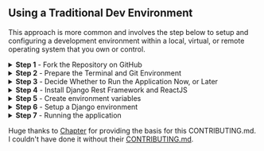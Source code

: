 ## Using a Traditional Dev Environment

This approach is more common and involves the step below to setup and configuring a development environment within a local, virtual, or remote operating system that you own or control.

<details><summary><b>Step 1</b> - Fork the Repository on GitHub</summary>

['Forking'](https://help.github.com/articles/about-forks/) is a step where you get your own copy of the **Chef's Notebook** repository (a.k.a repo) on GitHub.

This is essential as it allows you to work on your own copy of **Chef's Notebook**. It allows you to request changes to be pulled into the **Chef's Notebook** repository from your fork via a pull request.

Follow these steps to fork the repository:
1. Go to the [Chef's Notebook repository on GitHub](https://github.com/ramonaspence/chefs-notebook).
2. Click the "Fork" Button in the upper right-hand corner of the interface [Need help?](https://help.github.com/articles/fork-a-repo/).
3. After the repository has been forked, you will be taken to your copy of the **Chef's Notebook** repository at `https://github.com/YOUR_USER_NAME/chefs-notebook`.

</details>

<details><summary><b>Step 2</b> - Prepare the Terminal and Git Environment</summary>

**Prerequisite**:  All `commands` will be run within a terminal's command line / shell on your development device. Options vary by operating system.

* Linux - the pre-installed terminal, usually running a _bash_ or _sh_ shell, should work in its default "out of the box" configuration.
* Mac - the pre-installed _Terminal_ in MacOS, usually running a zsh shell, should work in its default "out of the box" configuration.
* Windows - options for running a Linux terminal and shell within Windows include:
    * [Windows Subsystem Linux with Linux (WSL)](https://docs.microsoft.com/en-us/windows/wsl/install-win10#manual-installation-steps) with a Linux distribution, such as [_Ubuntu 20.04 for Windows_](https://ubuntu.com/tutorials/ubuntu-on-windows) or [other supported Linux distributions](https://docs.microsoft.com/en-us/windows/wsl/install-win10#step-6---install-your-linux-distribution-of-choice).
        > Note: [Windows Terminal](https://www.microsoft.com/en-us/p/windows-terminal/) is an **optional** terminal interface tool. It can only open a Linux shell if WSL and a Linux distro already exist.
    * _Git Bash_ - this terminal shell emulates Linux and is included in _Git for Windows_. It works, but is more likely to have permission errors or minor inconsistencies.

**Prerequisites**: [Git](https://git-scm.com/downloads) must exist (run ``git --version`` to check) within your development terminal / shell.

1. Decide if you will [authenticate to GitHub using SSH or HTTPS](https://docs.github.com/en/github/authenticating-to-github/about-authentication-to-github#authenticating-with-the-command-line).
    * SSH - uses SSH key authentication instead of a username and password.
    * HTTPS - uses a GitHub username and [personal access token (PAT)](https://docs.github.com/en/github/authenticating-to-github/creating-a-personal-access-token).  For security, use a PAT instead of a GitHub password.

2. Change directories (`cd`) to wherever you want the **Chef's Notebook** project to be downloaded by Git.
    > Note: Windows using WSL + a Linux distro maintains its own file system. Use a sub-directory within the Linux /home/username/ filesystem path. The alternative, using a directory within _C:\_ or _/mnt/c_, will cause everything to run very slowly.

3. [Clone](https://docs.github.com/en/github/getting-started-with-github/about-remote-repositories) your GitHub fork of **Chef's Notebook** using the SSH or HTTP method you selected above. Replace _YOUR_USER_NAME_ with your GitHub username.

    * [SSH method](https://docs.github.com/en/github/getting-started-with-github/about-remote-repositories#cloning-with-ssh-urls) - `git clone git@github.com:YOUR_USER_NAME/chefs-notebook.git`
    * [HTTPS method](https://docs.github.com/en/github/getting-started-with-github/about-remote-repositories#cloning-with-https-urls) - `git clone https://github.com/YOUR_USER_NAME/chefs-notebook.git`
 
     This command will download the entire Git repository fork into a sub-directory named _chefs-notebook_ inside of the current directory. Your forked repository of code will be referred to as the _origin_ . 

4. Configure the [**Chef's Notebook**](https://github.com/ramonaspence/chefs-notebook) repository as the _upstream_. Doing this allows you to regularly synchronize code changes from the _upstream_ to your _origin_ fork.

    ```sh
    cd chefs-notebook
    git remote add upstream https://github.com/ramonaspence/chefs-notebook.git
    ```

5. Ensure the _origin_ and _upstream_ configuration is correct:

    ```sh
    git remote -v
    ```

    The output should look something like below:

        origin    https://github.com/YOUR_USER_NAME/chefs-notebook.git (fetch)
        origin    https://github.com/YOUR_USER_NAME/chefs-notebook.git (push)
        upstream    https://github.com/freeCodeCamp/chefs-notebook.git (fetch)
        upstream    https://github.com/freeCodeCamp/chefs-notebook.git (push)

</details>

<details><summary><b>Step 3</b> - Decide Whether to Run the Application Now, or Later</summary>

It's possible to contribute simple changes, like to README.md, without running the application. However, for many situations you will need to get the application running to view pages, see your code in action, and test changes.  

If you want to proceed immediately with running the client, database, and server, then continue onto the steps below.
</details>

<details><summary><b>Step 4</b> - Install Django Rest Framework and ReactJS</summary>

Since Django is a Python framework, you will need Python installed on your machine. If you don't already have Python installed, download the latest version at https://www.python.org/downloads/.
Then verify the installation by typing and entering `python` in your terminal.

You should see an output similar to this:

```
  Python 3.6.13 |Anaconda, Inc.| (default, Feb 23 2021, 12:58:59) 
  [GCC Clang 10.0.0 ] on darwin
  Type "help", "copyright", "credits" or "license" for more information.
  >>> 
```

To install Django with Pip:
```
  $ python -m pip install Django
```

To run the React app in **Chef's Notebook**, first confirm that you have Node.js and npm installed by checking their versions:
```
  $ node -v
  $ npm -v
```

If you don't have Node.js and npm installed, you can read how to do that at [right here](https://docs.npmjs.com/downloading-and-installing-node-js-and-npm#using-a-node-installer-to-install-nodejs-and-npm)

</details>

<details><summary><b>Step 5</b> - Create environment variables</summary>

For this step you'll need to create [AWS account and access keys](https://docs.aws.amazon.com/powershell/latest/userguide/pstools-appendix-sign-up.html). This link will provide detailed instructions on how to get those. 

**Note: the files created in this step should be added to a `.gitignore` file so that you do not commit them to your forked repository.**

Create a new file inside your fork's main folder called _.env_. Inside of it, you'll store your AWS account and access keys, like so:
```
   AWS_ACCESS_KEY_ID = XXXXXXXXXXX
   AWS_SECRET_ACCESS_KEY = XXXXXXXXXXXXXX
```

`Cd` into the _frontend/static_ folder and create another file called _.env_. Here we'll store a base URL for the React app to run on.

For your dev environment, use localhost:
```
   REACT_APP_BASE_URL = http://localhost:3000

```
</details>

<details><summary><b>Step 6</b> - Setup a Django environment</summary>

There are a few commands to run before starting the application itself.

First, install packages from Pipfile:
```
  $ pipenv install
```

Then, activate the Pipenv shell:
```
  $ pipenv shell
```
Learn more about basic operations from [Pipenv documentation](https://pipenv-fork.readthedocs.io/en/latest/basics.html).

</details>


<details><summary><b>Step 7</b> - Running the application</summary>

There's one last thing you need to do to setup Django and that's [applying migrations](https://docs.djangoproject.com/en/4.0/ref/django-admin/#django-admin-migrate).

To do that, run:
```
  $ python manage.py migrate
``` 

Now you can run the django application using:
```
  $ python manage.py runserver
```

In order to run the React app, open a new tab in your terminal. `Cd` into _frontend/static_ and enter the command:
```
  $ npm start
```

</details>

Huge thanks to [Chapter](https://github.com/freeCodeCamp/chapter) for providing the basis for this CONTRIBUTING.md. I couldn't have done it without their [CONTRIBUTING.md](https://github.com/freeCodeCamp/chapter/blob/main/CONTRIBUTING.md).


